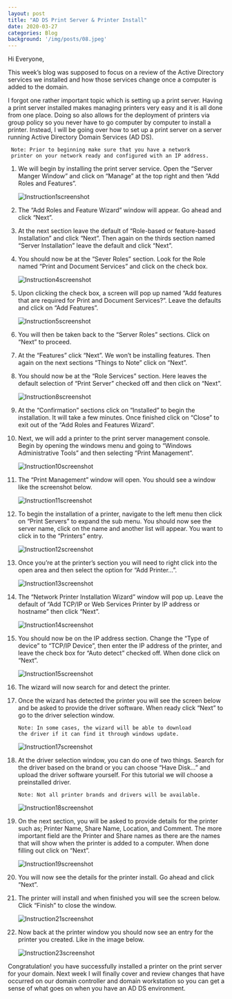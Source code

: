 ```yaml
---
layout: post
title: "AD DS Print Server & Printer Install"
date: 2020-03-27
categories: Blog
background: '/img/posts/08.jpeg'
---
```


Hi Everyone,

This week’s blog was supposed to focus on a review of the Active Directory services we installed and 
how those services change once a computer is added to the domain. 

I forgot one rather important topic which is setting up a print server. Having a print server installed 
makes managing printers very easy and it is all done from one place. Doing so also allows for the deployment 
of printers via group policy so you never have to go computer by computer to install a printer. Instead, I 
will be going over how to set up a print server on a server running Active Directory Domain Services (AD DS).

     Note: Prior to beginning make sure that you have a network 
     printer on your network ready and configured with an IP address.

1. We will begin by installing the print server service. Open the “Server Manger Window” and click on “Manage” 
   at the top right and then “Add Roles and Features”.

   ![Instruction1screenshot](/newblog/img/resources/2020-03-27-Post/1.jpg)

2. The “Add Roles and Feature Wizard” window will appear. Go ahead and click “Next”. 

3. At the next section leave the default of “Role-based or feature-based Installation” and click “Next”. Then 
   again on the thirds section named “Server Installation” leave the default and click “Next”.

4. You should now be at the “Sever Roles” section. Look for the Role named “Print and Document Services” and 
   click on the check box. 
   
   ![Instruction4screenshot](/newblog/img/resources/2020-03-27-Post/4.jpg)

5. Upon clicking the check box, a screen will pop up named “Add features that are required for Print and Document 
   Services?”. Leave the defaults and click on “Add Features”.
  
   ![Instruction5screenshot](/newblog/img/resources/2020-03-27-Post/5.jpg)

6. You will then be taken back to the “Server Roles” sections. Click on “Next” to proceed.

7. At the “Features” click “Next”. We won’t be installing features. Then again on the next sections “Things to Note” 
   click on “Next”.

8. You should now be at the “Role Services” section. Here leaves the default selection of “Print Server” checked 
   off and then click on “Next”.

   ![Instruction8screenshot](/newblog/img/resources/2020-03-27-Post/8.jpg)

9. At the “Confirmation” sections click on “Installed” to begin the installation. It will take a few minutes. 
   Once finished click on “Close” to exit out of the “Add Roles and Features Wizard”.

10. Next, we will add a printer to the print server management console. Begin by opening the windows menu and going 
    to “Windows Administrative Tools” and then selecting “Print Management”.
    
    ![Instruction10screenshot](/newblog/img/resources/2020-03-27-Post/10.jpg)

11. The “Print Management” window will open. You should see a window like the screenshot below.  

    ![Instruction11screenshot](/newblog/img/resources/2020-03-27-Post/11.jpg)

12. To begin the installation of a printer, navigate to the left menu then click on “Print Servers” to expand the 
    sub menu. You should now see the server name, click on the name and another list will appear. You want to click 
    in to the “Printers” entry.
    
    ![Instruction12screenshot](/newblog/img/resources/2020-03-27-Post/12.jpg)

13. Once you’re at the printer’s section you will need to right click into the open area and then select the option 
    for “Add Printer…”.
    
    ![Instruction13screenshot](/newblog/img/resources/2020-03-27-Post/13.jpg)

14. The “Network Printer Installation Wizard” window will pop up. Leave the default of “Add TCP/IP or Web Services 
    Printer by IP address or hostname” then click “Next”.
    
    ![Instruction14screenshot](/newblog/img/resources/2020-03-27-Post/14.jpg)

15. You should now be on the IP address section. Change the “Type of device” to “TCP/IP Device”, then enter the IP 
    address of the printer, and leave the check box for “Auto detect” checked off. When done click on “Next”.
    
    ![Instruction15screenshot](/newblog/img/resources/2020-03-27-Post/15.jpg)

16. The wizard will now search for and detect the printer. 

17. Once the wizard has detected the printer you will see the screen below and be asked to provide the driver software. 
    When ready click “Next” to go to the driver selection window.

        Note: In some cases, the wizard will be able to download 
        the driver if it can find it through windows update.  
        
    ![Instruction17screenshot](/newblog/img/resources/2020-03-27-Post/17.jpg)

18. At the driver selection window, you can do one of two things. Search for the driver based on the brand or you can 
    choose “Have Disk…” and upload the driver software yourself. For this tutorial we will choose a preinstalled driver. 
    
        Note: Not all printer brands and drivers will be available. 
        
    ![Instruction18screenshot](/newblog/img/resources/2020-03-27-Post/18.jpg)

19. On the next section, you will be asked to provide details for the printer such as; Printer Name, Share Name, Location, 
    and Comment. The more important field are the Printer and Share names as there are the names that will show when the
    printer is added to a computer. When done filling out click on “Next”.
    
    ![Instruction19screenshot](/newblog/img/resources/2020-03-27-Post/19.jpg)

20. You will now see the details for the printer install. Go ahead and click “Next”.

21. The printer will install and when finished you will see the screen below. Click “Finish” to close the window.

    ![Instruction21screenshot](/newblog/img/resources/2020-03-27-Post/21.jpg)

22. Now back at the printer window you should now see an entry for the printer you created. Like in the image below.

    ![Instruction23screenshot](/newblog/img/resources/2020-03-27-Post/23.jpg)

Congratulation! you have successfully installed a printer on the print server for your domain. Next week I will finally 
cover and review changes that have occurred on our domain controller and domain workstation so you can get a sense of what 
goes on when you have an AD DS environment. 
